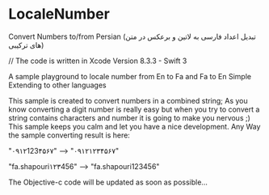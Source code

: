 # LocaleNumber
Convert Numbers to/from Persian (تبدیل اعداد فارسی به لاتین و برعکس در متن های ترکیبی)

// The code is written in Xcode Version 8.3.3 - Swift 3


A sample playground to locale number from En to Fa and Fa to En
Simple Extending to other languages

This sample is created to convert numbers in a combined string; As you know converting a digit number is really easy but when you try to convert a string contains characters and number it is going to make you nervous ;) This sample keeps you calm and let you have a nice development.
Any Way the sample converting result is here:



"۰۹۱۲123۴۵۶۷" —> "۰۹۱۲۱۲۳۴۵۶۷"

"fa.shapouri۱۲۳456" —> "fa.shapouri123456"


The Objective-c code will be updated as soon as possible…
